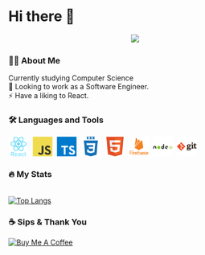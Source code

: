 # Hi there 👋

<div id="header" align="center">
  <img src="https://media.giphy.com/media/USV0ym3bVWQJJmNu3N/giphy.gif" width="500" />
</div>

### :man_technologist: About Me
Currently studying Computer Science\
:telescope: Looking to work as a Software Engineer.\
:zap: Have a liking to React.

### :hammer_and_wrench: Languages and Tools
<div>
  <img src="https://github.com/devicons/devicon/blob/master/icons/react/react-original-wordmark.svg" title="React" alt="React" width="40" height="40"/>&nbsp;
  <img src="https://github.com/devicons/devicon/blob/master/icons/javascript/javascript-original.svg" title="JavaScript" alt="JavaScript" width="40" height="40"/>&nbsp;
  <img src="https://github.com/devicons/devicon/blob/master/icons/typescript/typescript-original.svg" title="JavaScript" alt="JavaScript" width="40" height="40"/>&nbsp;
  <img src="https://github.com/devicons/devicon/blob/master/icons/css3/css3-plain-wordmark.svg"  title="CSS3" alt="CSS" width="40" height="40"/>&nbsp;
  <img src="https://github.com/devicons/devicon/blob/master/icons/html5/html5-original.svg" title="HTML5" alt="HTML" width="40" height="40"/>&nbsp;
  <img src="https://github.com/devicons/devicon/blob/master/icons/firebase/firebase-plain-wordmark.svg" title="Firebase" alt="Firebase" width="40" height="40"/>&nbsp;
  <img src="https://github.com/devicons/devicon/blob/master/icons/nodejs/nodejs-original-wordmark.svg" title="NodeJS" alt="NodeJS" width="40" height="40"/>&nbsp;
  <img src="https://github.com/devicons/devicon/blob/master/icons/git/git-original-wordmark.svg" title="Git" alt="Git" width="40" height="40"/>
</div>

### :fire: My Stats
<!-- [![GitHub Streak](https://streak-stats.demolab.com/?user=douglaswangome&theme=dark)](https://git.io/streak-stats) -->
\
[![Top Langs](https://github-readme-stats.vercel.app/api/top-langs/?username=douglaswangome&theme=dracula)](https://github.com/douglaswangome/github-readme-stats)

### :coffee: Sips & Thank You
<a href="https://www.buymeacoffee.com/ishdagnesh" target="_blank"><img src="https://cdn.buymeacoffee.com/buttons/default-blue.png" alt="Buy Me A Coffee" height="41" width="174"></a>

